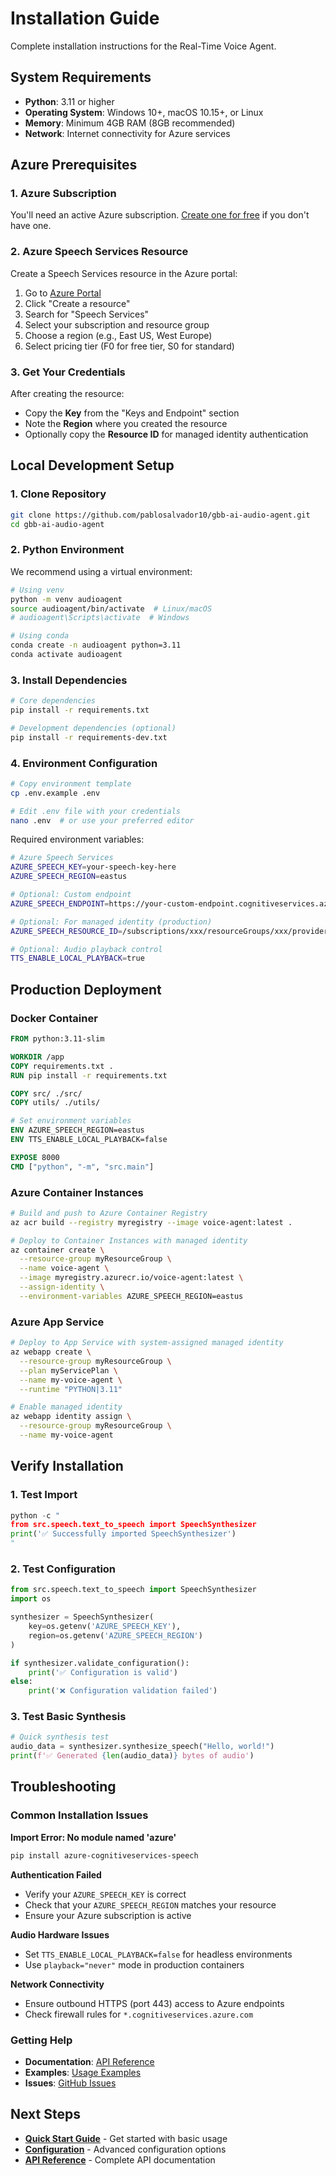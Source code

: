 # Installation Guide

Complete installation instructions for the Real-Time Voice Agent.

## System Requirements

- **Python**: 3.11 or higher
- **Operating System**: Windows 10+, macOS 10.15+, or Linux
- **Memory**: Minimum 4GB RAM (8GB recommended)
- **Network**: Internet connectivity for Azure services

## Azure Prerequisites

### 1. Azure Subscription
You'll need an active Azure subscription. [Create one for free](https://azure.microsoft.com/free/) if you don't have one.

### 2. Azure Speech Services Resource
Create a Speech Services resource in the Azure portal:

1. Go to [Azure Portal](https://portal.azure.com)
2. Click "Create a resource"
3. Search for "Speech Services"
4. Select your subscription and resource group
5. Choose a region (e.g., East US, West Europe)
6. Select pricing tier (F0 for free tier, S0 for standard)

### 3. Get Your Credentials
After creating the resource:
- Copy the **Key** from the "Keys and Endpoint" section
- Note the **Region** where you created the resource
- Optionally copy the **Resource ID** for managed identity authentication

## Local Development Setup

### 1. Clone Repository
```bash
git clone https://github.com/pablosalvador10/gbb-ai-audio-agent.git
cd gbb-ai-audio-agent
```

### 2. Python Environment
We recommend using a virtual environment:

```bash
# Using venv
python -m venv audioagent
source audioagent/bin/activate  # Linux/macOS
# audioagent\Scripts\activate  # Windows

# Using conda
conda create -n audioagent python=3.11
conda activate audioagent
```

### 3. Install Dependencies
```bash
# Core dependencies
pip install -r requirements.txt

# Development dependencies (optional)
pip install -r requirements-dev.txt
```

### 4. Environment Configuration
```bash
# Copy environment template
cp .env.example .env

# Edit .env file with your credentials
nano .env  # or use your preferred editor
```

Required environment variables:
```bash
# Azure Speech Services
AZURE_SPEECH_KEY=your-speech-key-here
AZURE_SPEECH_REGION=eastus

# Optional: Custom endpoint
AZURE_SPEECH_ENDPOINT=https://your-custom-endpoint.cognitiveservices.azure.com

# Optional: For managed identity (production)
AZURE_SPEECH_RESOURCE_ID=/subscriptions/xxx/resourceGroups/xxx/providers/Microsoft.CognitiveServices/accounts/xxx

# Optional: Audio playback control
TTS_ENABLE_LOCAL_PLAYBACK=true
```

## Production Deployment

### Docker Container
```dockerfile
FROM python:3.11-slim

WORKDIR /app
COPY requirements.txt .
RUN pip install -r requirements.txt

COPY src/ ./src/
COPY utils/ ./utils/

# Set environment variables
ENV AZURE_SPEECH_REGION=eastus
ENV TTS_ENABLE_LOCAL_PLAYBACK=false

EXPOSE 8000
CMD ["python", "-m", "src.main"]
```

### Azure Container Instances
```bash
# Build and push to Azure Container Registry
az acr build --registry myregistry --image voice-agent:latest .

# Deploy to Container Instances with managed identity
az container create \
  --resource-group myResourceGroup \
  --name voice-agent \
  --image myregistry.azurecr.io/voice-agent:latest \
  --assign-identity \
  --environment-variables AZURE_SPEECH_REGION=eastus
```

### Azure App Service
```bash
# Deploy to App Service with system-assigned managed identity
az webapp create \
  --resource-group myResourceGroup \
  --plan myServicePlan \
  --name my-voice-agent \
  --runtime "PYTHON|3.11"

# Enable managed identity
az webapp identity assign \
  --resource-group myResourceGroup \
  --name my-voice-agent
```

## Verify Installation

### 1. Test Import
```python
python -c "
from src.speech.text_to_speech import SpeechSynthesizer
print('✅ Successfully imported SpeechSynthesizer')
"
```

### 2. Test Configuration
```python
from src.speech.text_to_speech import SpeechSynthesizer
import os

synthesizer = SpeechSynthesizer(
    key=os.getenv('AZURE_SPEECH_KEY'),
    region=os.getenv('AZURE_SPEECH_REGION')
)

if synthesizer.validate_configuration():
    print('✅ Configuration is valid')
else:
    print('❌ Configuration validation failed')
```

### 3. Test Basic Synthesis
```python
# Quick synthesis test
audio_data = synthesizer.synthesize_speech("Hello, world!")
print(f'✅ Generated {len(audio_data)} bytes of audio')
```

## Troubleshooting

### Common Installation Issues

**Import Error: No module named 'azure'**
```bash
pip install azure-cognitiveservices-speech
```

**Authentication Failed**
- Verify your `AZURE_SPEECH_KEY` is correct
- Check that your `AZURE_SPEECH_REGION` matches your resource
- Ensure your Azure subscription is active

**Audio Hardware Issues**
- Set `TTS_ENABLE_LOCAL_PLAYBACK=false` for headless environments
- Use `playback="never"` mode in production containers

**Network Connectivity**
- Ensure outbound HTTPS (port 443) access to Azure endpoints
- Check firewall rules for `*.cognitiveservices.azure.com`

### Getting Help

- **Documentation**: [API Reference](../api/overview.md)
- **Examples**: [Usage Examples](../examples/basic-usage.md)
- **Issues**: [GitHub Issues](https://github.com/pablosalvador10/gbb-ai-audio-agent/issues)

## Next Steps

- **[Quick Start Guide](quickstart.md)** - Get started with basic usage
- **[Configuration](configuration.md)** - Advanced configuration options
- **[API Reference](../api/overview.md)** - Complete API documentation
